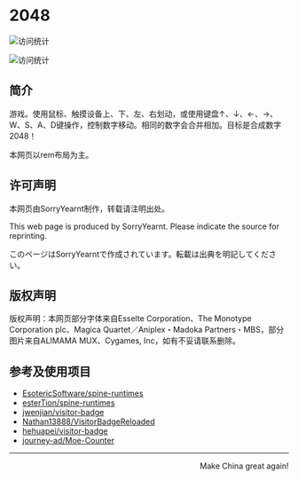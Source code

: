 # 2048

[^_^]: # (![访问统计](https://vbr.wocr.tk/badge?page_id=SorryYearnt.2048&color=00cf00))
![访问统计](https://visitor-badge.laobi.icu/badge?page_id=SorryYearnt.2048&right_color=green&left_text=Visitors)

![访问统计](https://count.getloli.com/get/@SorryYearnt.2048?theme=moebooru)

## 简介

游戏。使用鼠标、触摸设备上、下、左、右划动，或使用键盘↑、↓、←、→、W、S、A、D键操作，控制数字移动。相同的数字会合并相加。目标是合成数字2048！

本网页以rem布局为主。

## 许可声明

本网页由SorryYearnt制作，转载请注明出处。

This web page is produced by SorryYearnt. Please indicate the source for reprinting.

このページはSorryYearntで作成されています。転載は出典を明記してください。

## 版权声明

版权声明：本网页部分字体来自Esselte Corporation、The Monotype Corporation plc、Magica Quartet／Aniplex・Madoka Partners・MBS，部分图片来自ALIMAMA MUX、Cygames, Inc，如有不妥请联系删除。

## 参考及使用项目

* [EsotericSoftware/spine-runtimes](https://github.com/EsotericSoftware/spine-runtimes)
* [esterTion/spine-runtimes](https://github.com/esterTion/spine-runtimes)
* [jwenjian/visitor-badge](https://github.com/jwenjian/visitor-badge)
* [Nathan13888/VisitorBadgeReloaded](https://github.com/Nathan13888/VisitorBadgeReloaded)
* [hehuapei/visitor-badge](https://github.com/hehuapei/visitor-badge)
* [journey-ad/Moe-Counter](https://github.com/journey-ad/Moe-Counter)

---
<p align=right>Make China great again!</p>
